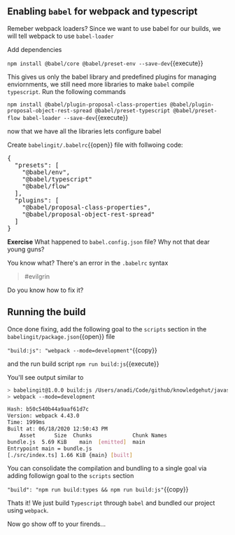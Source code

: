 
## Enabling `babel` for webpack and typescript

Remeber webpack loaders? Since we want to use babel for our builds, we will tell webpack to use `babel-loader`

Add dependencies

`npm install @babel/core @babel/preset-env --save-dev`{{execute}}

This gives us only the babel library and predefined plugins for managing enviornments, we still need more libraries to make `babel` compile `typescript`. Run the following commands

`npm install @babel/plugin-proposal-class-properties @babel/plugin-proposal-object-rest-spread @babel/preset-typescript @babel/preset-flow babel-loader --save-dev`{{execute}}

now that we have all the libraries lets configure babel

Create `babelingit/.babelrc`{{open}} file with follwoing code:

<pre class="file" data-filename="babelingit/.babelrc" data-target="replace">
{
  "presets": [
    "@babel/env",
    "@babel/typescript"
    "@babel/flow"
  ],
  "plugins": [
    "@babel/proposal-class-properties",
    "@babel/proposal-object-rest-spread"
  ]
}
</pre>

**Exercise** What happened to `babel.config.json` file? Why not that dear young guns?

You know what? There's an error in the `.babelrc` syntax 

> #evilgrin

Do you know how to fix it?

## Running the build

Once done fixing, add the following goal to the `scripts` section in the `babelingit/package.json`{{open}} file

`"build:js": "webpack --mode=development"`{{copy}}

and the run build script `npm run build:js`{{execute}}

You'll see output similar to

```bash
> babelingit@1.0.0 build:js /Users/anadi/Code/github/knowledgehut/javascript/babel/babelingit
> webpack --mode=development

Hash: b50c540b44a9aaf61d7c
Version: webpack 4.43.0
Time: 1999ms
Built at: 06/18/2020 12:50:43 PM
    Asset      Size  Chunks             Chunk Names
bundle.js  5.69 KiB    main  [emitted]  main
Entrypoint main = bundle.js
[./src/index.ts] 1.66 KiB {main} [built]
```

You can consolidate the compilation and bundling to a single goal via adding followign goal to the `scripts` section

`"build": "npm run build:types && npm run build:js"`{{copy}}

Thats it! We just build `Typescript` through `babel` and bundled our project using `webpack`.

Now go show off to your firends...
